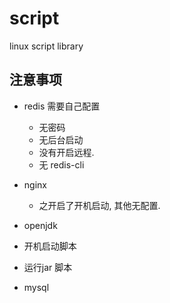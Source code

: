 # script

linux script library

## 注意事项

- redis 需要自己配置
    - 无密码
    - 无后台启动
    - 没有开启远程.
    - 无 redis-cli

- nginx
    - 之开启了开机启动, 其他无配置.

- openjdk 

- 开机启动脚本

- 运行jar 脚本

- mysql

  